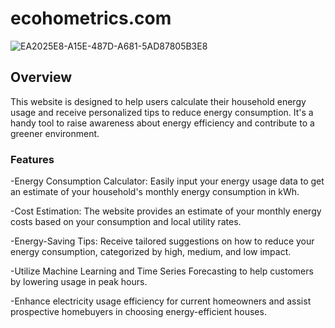 # ecohometrics.com
![EA2025E8-A15E-487D-A681-5AD87805B3E8](https://github.com/caedenwilson/Team2EcoHometrics/assets/123772632/b5348b31-fbe2-40e4-9be6-9ba1397225e4)

## Overview
This website is designed to help users calculate their household energy usage and receive personalized tips to reduce energy consumption. It's a handy tool to raise awareness about energy efficiency and contribute to a greener environment.
### Features
-Energy Consumption Calculator: Easily input your energy usage data to get an estimate of your household's monthly energy consumption in kWh.

-Cost Estimation: The website provides an estimate of your monthly energy costs based on your consumption and local utility rates.

-Energy-Saving Tips: Receive tailored suggestions on how to reduce your energy consumption, categorized by high, medium, and low impact.

-Utilize Machine Learning and Time Series Forecasting to help customers by lowering usage in peak hours.

-Enhance electricity usage efficiency for current homeowners and assist prospective homebuyers in choosing energy-efficient houses.

